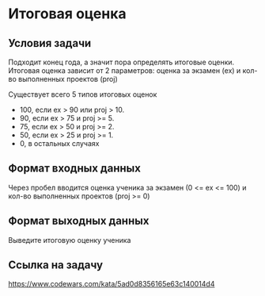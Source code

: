 # Итоговая оценка

## Условия задачи
Подходит конец года, а значит пора определять итоговые оценки. Итоговая оценка зависит от 2 параметров: оценка за экзамен (ex) и кол-во выполненных проектов (proj)

Существует всего 5 типов итоговых оценок
- 100, если ex > 90 или proj > 10.
- 90, если ex > 75 и proj >= 5.
- 75, если ex > 50 и proj >= 2.
- 50, если ex > 25 и proj >= 1. 
- 0, в остальных случаях

## Формат входных данных
Через пробел вводится оценка ученика за экзамен (0 <= ex <= 100) и кол-во выполненных проектов (proj >= 0)

## Формат выходных данных
Выведите итоговую оценку ученика

## Ссылка на задачу
https://www.codewars.com/kata/5ad0d8356165e63c140014d4